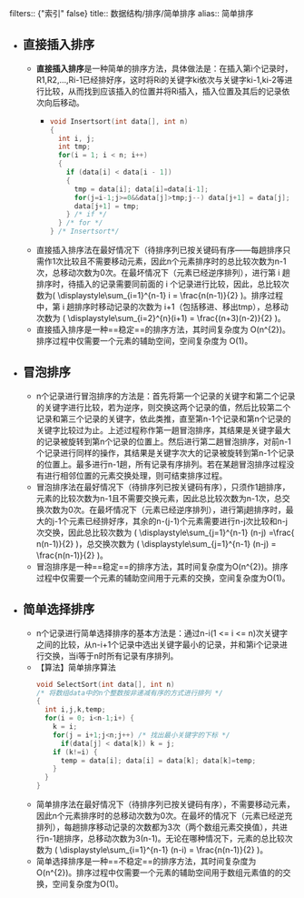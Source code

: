 filters:: {"索引" false}
title:: 数据结构/排序/简单排序
alias:: 简单排序

- ## 直接插入排序
	- **直接插入排序**是一种简单的排序方法，具体做法是：在插入第i个记录时，R1,R2,…,Ri-1已经排好序，这时将Ri的关键字ki依次与关键字ki-1,ki-2等进行比较，从而找到应该插入的位置并将Ri插入，插入位置及其后的记录依次向后移动。
		- ```c
		  void Insertsort(int data[], int n)
		  {
		    int i, j;
		    int tmp;
		    for(i = 1; i < n; i++)
		    {
		      if (data[i] < data[i - 1])
		      {
		        tmp = data[i]; data[i]=data[i-1];
		        for(j=i-1;j>=0&&data[j]>tmp;j--) data[j+1] = data[j];
		        data[j+1] = tmp;
		      } /* if */
		    } /* for */
		  } /* Insertsort*/
		  ```
	- 直接插入排序法在最好情况下（待排序列已按关键码有序——每趟排序只需作1次比较且不需要移动元素，因此n个元素排序时的总比较次数为n-1次，总移动次数为0次。在最坏情况下（元素已经逆序排列），进行第 i 趟排序时，待插入的记录需要同前面的 i 个记录进行比较，因此，总比较次数为\( \displaystyle\sum_{i=1}^{n-1} i = \frac{n(n-1)}{2} \)。排序过程中，第 i 趟排序时移动记录的次数为 i+1（包括移进、移出tmp），总移动次数为 \( \displaystyle\sum_{i=2}^{n}(i+1) = \frac{(n+3)(n-2)}{2} \)。
	- 直接插入排序是一种==稳定==的排序方法，其时间复杂度为 O(n^{2})。排序过程中仅需要一个元素的辅助空间，空间复杂度为 O(1)。
- ## 冒泡排序
	- n个记录进行冒泡排序的方法是：首先将第一个记录的关键字和第二个记录的关键字进行比较，若为逆序，则交换这两个记录的值，然后比较第二个记录和第三个记录的关键字，依此类推，直至第n-1个记录和第n个记录的关键字比较过为止。上述过程称作第一趟冒泡排序，其结果是关键字最大的记录被旋转到第n个记录的位置上。然后进行第二趟冒泡排序，对前n-1个记录进行同样的操作，其结果是关键字次大的记录被旋转到第n-1个记录的位置上。最多进行n-1趟，所有记录有序排列。若在某趟冒泡排序过程没有进行相邻位置的元素交换处理，则可结束排序过程。
	- 冒泡排序法在最好情况下（待排序列已按关键码有序），只须作1趟排序，元素的比较次数为n-1且不需要交换元素，因此总比较次数为n-1次，总交换次数为0次。在最坏情况下（元素已经逆序排列），进行第j趟排序时，最大的j-1个元素已经排好序，其余的n-(j-1)个元素需要进行n-j次比较和n-j次交换，因此总比较次数为 \( \displaystyle\sum_{j=1}^{n-1} (n-j) =\frac{ n(n-1)}{2} \)，总交换次数为 \( \displaystyle\sum_{j=1}^{n-1} (n-j) = \frac{n(n-1)}{2} \)。
	- 冒泡排序是一种==稳定==的排序方法，其时间复杂度为O(n^{2})。排序过程中仅需要一个元素的辅助空间用于元素的交换，空间复杂度为O(1)。
- ## 简单选择排序
	- n个记录进行简单选择排序的基本方法是：通过n-i(1 <= i <= n)次关键字之间的比较，从n-i+1个记录中选出关键字最小的记录，并和第i个记录进行交换，当i等于n时所有记录有序排列。
	- 【算法】简单排序算法
	  ```c
	  void SelectSort(int data[], int n)
	  /* 将数组data中的n个整数按非递减有序的方式进行排列 */
	  {
	    int i,j,k,temp;
	    for(i = 0; i<n-1;i+) {
	      k = i;
	      for(j = i+1;j<n;j++) /* 找出最小关键字的下标 */
	        if(data[j] < data[k]) k = j;
	      if (k!=i) {
	        temp = data[i]; data[i] = data[k]; data[k]=temp;
	      }
	    }
	  }
	  ```
	- 简单排序法在最好情况下（待排序列已按关键码有序），不需要移动元素，因此n个元素排序时的总移动次数为0次。在最坏的情况下（元素已经逆充排列），每趟排序移动记录的次数都为3次（两个数组元素交换值），共进行n-1趟排序，总移动次数为3(n-1)。无论在哪种情况下，元素的总比较次数为 
	  \( \displaystyle\sum_{i=1}^{n-1} (n-i) = \frac{n(n-1)}{2} \)。
	- 简单选择排序是一种==不稳定==的排序方法，其时间复杂度为 O(n^{2})。排序过程中仅需要一个元素的辅助空间用于数组元素值的的交换，空间复杂度为O(1)。